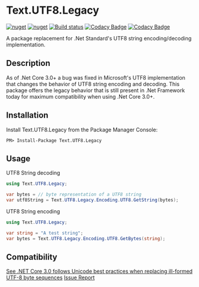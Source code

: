 # Text.UTF8.Legacy

[![nuget](https://img.shields.io/nuget/v/Text.UTF8.Legacy.svg)](https://www.nuget.org/packages/Text.UTF8.Legacy/)
[![nuget](https://img.shields.io/nuget/dt/Text.UTF8.Legacy.svg)](https://www.nuget.org/packages/Text.UTF8.Legacy/)
[![Build status](https://ci.appveyor.com/api/projects/status/gfwjabg1pta7em94?svg=true)](https://ci.appveyor.com/project/MichaelBrown/Text.UTF8.Legacy)
[![Codacy Badge](https://api.codacy.com/project/badge/Grade/8001bb10a20c4456a98ed4dde145350a)](https://app.codacy.com/app/replaysMike/Text.UTF8.Legacy?utm_source=github.com&utm_medium=referral&utm_content=replaysMike/Text.UTF8.Legacy&utm_campaign=Badge_Grade_Dashboard)
[![Codacy Badge](https://api.codacy.com/project/badge/Coverage/85f671af543f46a599cafd10dab36e5a)](https://www.codacy.com/app/replaysMike/Text.UTF8.Legacy?utm_source=github.com&utm_medium=referral&utm_content=replaysMike/Text.UTF8.Legacy&utm_campaign=Badge_Coverage)

A package replacement for .Net Standard's UTF8 string encoding/decoding implementation.

## Description

As of .Net Core 3.0+ a bug was fixed in Microsoft's UTF8 implementation that changes the behavior of UTF8 string encoding and decoding. This package offers the legacy behavior that is still present in .Net Framework today for maximum compatibility when using .Net Core 3.0+.

## Installation
Install Text.UTF8.Legacy from the Package Manager Console:
```
PM> Install-Package Text.UTF8.Legacy
```

## Usage

UTF8 String decoding
```csharp
using Text.UTF8.Legacy;

var bytes = // byte representation of a UTF8 string
var utf8String = Text.UTF8.Legacy.Encoding.UTF8.GetString(bytes);
```

UTF8 String encoding
```csharp
using Text.UTF8.Legacy;

var string = "A test string";
var bytes = Text.UTF8.Legacy.Encoding.UTF8.GetBytes(string);
```

## Compatibility

[See .NET Core 3.0 follows Unicode best practices when replacing ill-formed UTF-8 byte sequences](https://docs.microsoft.com/en-us/dotnet/core/compatibility/corefx#net-core-30-follows-unicode-best-practices-when-replacing-ill-formed-utf-8-byte-sequences)
[Issue Report](https://github.com/dotnet/standard/issues/1679)
